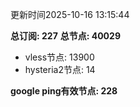 更新时间2025-10-16 13:15:44

**总订阅: 227**
**总节点: 40029**
- vless节点: 13900
- hysteria2节点: 14

**google ping有效节点: 228**

